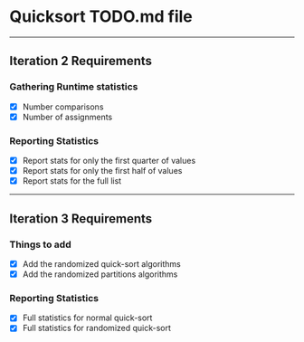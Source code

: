 # Quicksort TODO.md file #
----

## Iteration 2 Requirements ##
### Gathering Runtime statistics ###
- [x] Number comparisons
- [x] Number of assignments

### Reporting Statistics ###
- [x] Report stats for only the first quarter of values
- [x] Report stats for only the first half of values
- [x] Report stats for the full list
----

## Iteration 3 Requirements ##
### Things to add ###
- [x] Add the randomized quick-sort algorithms
- [x] Add the randomized partitions algorithms

### Reporting Statistics ###
- [x] Full statistics for normal quick-sort
- [x] Full statistics for randomized quick-sort
